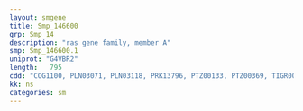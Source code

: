 ```yaml
---
layout: smgene
title: Smp_146600
grp: Smp_14
description: "ras gene family, member A"
smp: Smp_146600.1
uniprot: "G4VBR2"
length:   795
cdd: "COG1100, PLN03071, PLN03118, PRK13796, PTZ00133, PTZ00369, TIGR00231, cd01870, cl21455, pfam00071, pfam08477, smart00174, smart00176"
kk: ns
categories: sm
---
```

